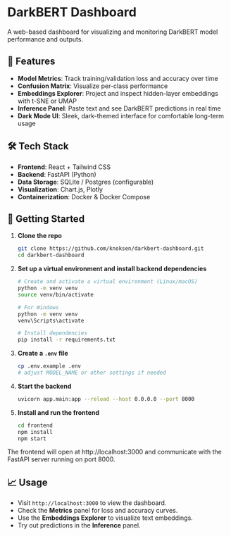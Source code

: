 # DarkBERT Dashboard

A web-based dashboard for visualizing and monitoring DarkBERT model performance and outputs.

## 🚀 Features

- **Model Metrics**: Track training/validation loss and accuracy over time  
- **Confusion Matrix**: Visualize per-class performance  
- **Embeddings Explorer**: Project and inspect hidden-layer embeddings with t-SNE or UMAP  
- **Inference Panel**: Paste text and see DarkBERT predictions in real time  
- **Dark Mode UI**: Sleek, dark-themed interface for comfortable long-term usage

## 🛠️ Tech Stack

- **Frontend**: React + Tailwind CSS  
- **Backend**: FastAPI (Python)  
- **Data Storage**: SQLite / Postgres (configurable)  
- **Visualization**: Chart.js, Plotly  
- **Containerization**: Docker & Docker Compose  

## 🚧 Getting Started

1. **Clone the repo**
   ```bash
   git clone https://github.com/knoksen/darkbert-dashboard.git
   cd darkbert-dashboard
   ```

2. **Set up a virtual environment and install backend dependencies**
   ```bash
   # Create and activate a virtual environment (Linux/macOS)
   python -m venv venv
   source venv/bin/activate
   
   # For Windows
   python -m venv venv
   venv\Scripts\activate
   
   # Install dependencies
   pip install -r requirements.txt
   ```

3. **Create a `.env` file**
   ```bash
   cp .env.example .env
   # adjust MODEL_NAME or other settings if needed
   ```

4. **Start the backend**
   ```bash
   uvicorn app.main:app --reload --host 0.0.0.0 --port 8000
   ```

5. **Install and run the frontend**
   ```bash
   cd frontend
   npm install
   npm start
   ```

The frontend will open at http://localhost:3000 and communicate with the FastAPI
server running on port 8000.

## 📈 Usage

- Visit `http://localhost:3000` to view the dashboard.
- Check the **Metrics** panel for loss and accuracy curves.
- Use the **Embeddings Explorer** to visualize text embeddings.
- Try out predictions in the **Inference** panel.
